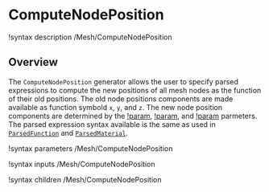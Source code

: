 # ComputeNodePosition

!syntax description /Mesh/ComputeNodePosition

## Overview

The `ComputeNodePosition` generator allows the user to specify parsed expressions to compute the new positions of all mesh nodes as the function of their old positions.
The old node positions components are made available as function symbold `x`, `y`, and `z`. The new node position components are determined by the [!param](/Mesh/ComputeNodePosition/x_function),
[!param](/Mesh/ComputeNodePosition/y_function), and [!param](/Mesh/ComputeNodePosition/z_function) parmeters. The parsed expression syntax available is the same as used
in [`ParsedFunction`](MooseParsedFunction.md) and [`ParsedMaterial`](ParsedMaterial.md).


!syntax parameters /Mesh/ComputeNodePosition

!syntax inputs /Mesh/ComputeNodePosition

!syntax children /Mesh/ComputeNodePosition

